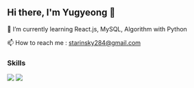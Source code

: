 ## Hi there, I'm Yugyeong 👋

🌱 I’m currently learning React.js, MySQL, Algorithm with Python  

📫 How to reach me : starinsky284@gmail.com  

### Skills  
<img src="https://img.shields.io/badge/React.js-61DAFB?style=flat-square&logo=react&logoColor=white"/>
<img src="https://img.shields.io/badge/python-61DAFB?style=flat-square&logo=python&logoColor=#3776AB"/>



<!--
**suddks/suddks** is a ✨ _special_ ✨ repository because its `README.md` (this file) appears on your GitHub profile.

Here are some ideas to get you started:

- 🔭 I’m currently working on ...
- 🌱 I’m currently learning ...
- 👯 I’m looking to collaborate on ...
- 🤔 I’m looking for help with ...
- 💬 Ask me about ...
- 📫 How to reach me: ...
- 😄 Pronouns: ...
- ⚡ Fun fact: ...
-->
